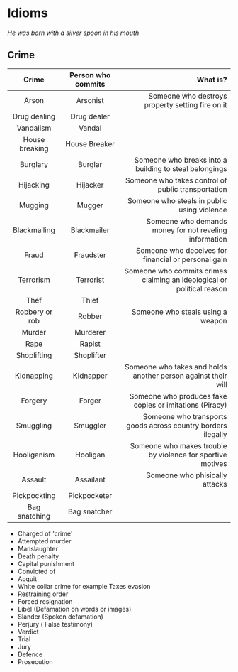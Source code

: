 # Idioms

_He was born with a silver spoon in his mouth_


## Crime

| Crime | Person who commits | What is?
|:---------------------:|:-------------:|-----:|
|    Arson      |      Arsonist      | Someone who destroys property setting fire on it |
|      Drug dealing       |      Drug dealer    |
|       Vandalism       |      Vandal   |
| House breaking | House Breaker | 
| Burglary | Burglar | Someone who breaks into a building to steal belongings |
| Hijacking | Hijacker | Someone who takes control of public transportation |
| Mugging | Mugger | Someone who steals in public using violence |
| Blackmailing | Blackmailer | Someone who demands money for not reveling information |
| Fraud | Fraudster | Someone who deceives for financial or personal gain |
| Terrorism | Terrorist | Someone who commits crimes claiming an ideological or political reason |
| Thef | Thief | |
| Robbery or rob | Robber | Someone who steals using a weapon| 
| Murder | Murderer | |
| Rape | Rapist | |
| Shoplifting | Shoplifter | |
| Kidnapping | Kidnapper | Someone who takes and holds another person against their will |
| Forgery | Forger | Someone who produces fake copies or imitations (Piracy) |
| Smuggling | Smuggler | Someone who transports goods across country borders ilegally | 
| Hooliganism | Hooligan | Someone who makes trouble by violence for sportive motives |
| Assault | Assailant | Someone who phisically attacks |
| Pickpockting | Pickpocketer | |
| Bag snatching | Bag snatcher | |

- Charged of 'crime'
- Attempted murder
- Manslaughter
- Death penalty
- Capital punishment
- Convicted of 
- Acquit 
- White collar crime for example Taxes evasion
- Restraining order
- Forced resignation
- Libel (Defamation on words or images)
- Slander (Spoken defamation)
- Perjury ( False testimony)
- Verdict
- Trial
- Jury
- Defence
- Prosecution


